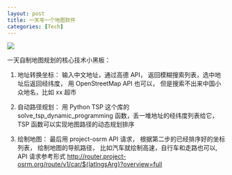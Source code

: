 ```yaml
---
layout: post
title: 一天写一个地图软件
categories: [Tech]
---
```


![]({{site.url}}/pics/your-own-map/1.jpeg)

一天自制地图规划的核心技术小黑板：

1. 地址转换坐标： 输入中文地址，通过高德 API， 返回模糊搜索列表，选中地址后返回经纬度， 用 OpenStreetMap API 也可以， 但是搜索不出来中国小众地名，比如 xx 超市

2. 自动路径规划： 用 Python TSP 这个库的 solve_tsp_dynamic_programming 函数，丢一堆地址的经纬度列表给它，TSP 函数可以实现地图路径的动态规划排序

3. 绘制地图： 最后用 project-osrm API 请求， 根据第二步的已经排序好的坐标列表， 绘制地图的导航路径， 比如汽车就绘制高速，自行车和走路也可以, API 请求参考形式 http://router.project-osrm.org/route/v1/car/${latlngsArg}?overview=full
